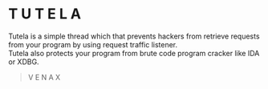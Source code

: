 # T U T E L A

Tutela is a simple thread which that prevents hackers from retrieve requests from your program by using request traffic listener.<br>
Tutela also protects your program from brute code program cracker like IDA or XDBG.

> V E N A X
